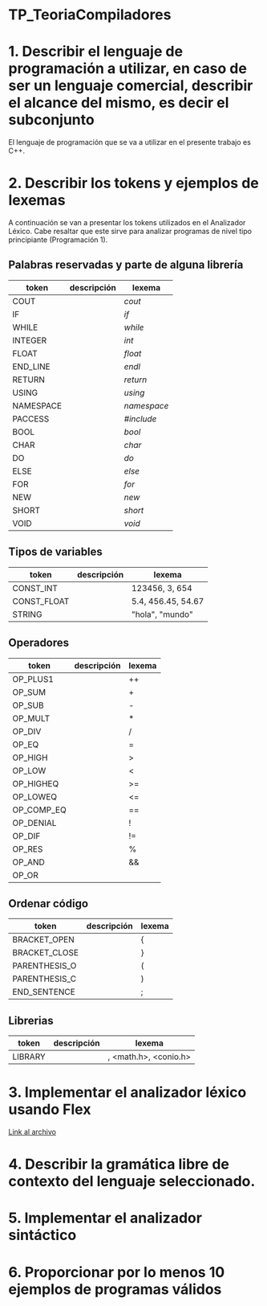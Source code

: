 # TP_TeoriaCompiladores
# 1. Describir el lenguaje de programación a utilizar, en caso de ser un lenguaje comercial, describir el alcance del mismo, es decir el subconjunto
El lenguaje de programación que se va a utilizar en el presente trabajo es C++. 
# 2. Describir los tokens y ejemplos de lexemas
A continuación se van a presentar los tokens utilizados en el Analizador Léxico. Cabe resaltar que este sirve para analizar programas de nivel tipo principiante (Programación 1).
## Palabras reservadas y parte de alguna librería
| token     | descripción        | lexema      |
|-----------|--------------------|-------------|
| COUT      |                    | _cout_      |
| IF        |                    | _if_        |
| WHILE     |                    | _while_     |
| INTEGER   |                    | _int_       |
| FLOAT     |                    | _float_     |
| END_LINE  |                    | _endl_      |
| RETURN    |                    | _return_    |
| USING     |                    | _using_     |
| NAMESPACE |                    | _namespace_ |
| PACCESS   |                    | _#include_  |
| BOOL      |                    | _bool_      |
| CHAR      |                    | _char_      |
| DO        |                    | _do_        |
| ELSE      |                    | _else_      |
| FOR       |                    | _for_       |
| NEW       |                    | _new_       |
| SHORT     |                    | _short_     |
| VOID      |                    | _void_      |

## Tipos de variables
| token      | descripción        | lexema             |
|------------|--------------------|--------------------|
| CONST_INT  |                    | 123456, 3, 654     |
| CONST_FLOAT|                    | 5.4, 456.45, 54.67 |
| STRING     |                    | "hola", "mundo"    |

## Operadores
| token      | descripción        | lexema |
|------------|--------------------|--------|
| OP_PLUS1   |                    | ++     |
| OP_SUM     |                    | +      |
| OP_SUB     |                    | -      |
| OP_MULT    |                    | *      |
| OP_DIV     |                    | /      |
| OP_EQ      |                    | =      |
| OP_HIGH    |                    | >      |
| OP_LOW     |                    | <      |
| OP_HIGHEQ  |                    | >=     |
| OP_LOWEQ   |                    | <=     |
| OP_COMP_EQ |                    | ==     |
| OP_DENIAL  |                    | !      |
| OP_DIF     |                    | !=     |
| OP_RES     |                    | %      |
| OP_AND     |                    | &&     |
| OP_OR      |                    | ||     |

## Ordenar código
| token          | descripción        | lexema |
|----------------|--------------------|--------|
| BRACKET_OPEN   |                    | {      |
| BRACKET_CLOSE  |                    | }      |
| PARENTHESIS_O  |                    | (      |
| PARENTHESIS_C  |                    | )      |
| END_SENTENCE   |                    | ;      |

## Librerias
| token     | descripción        | lexema                              |
|-----------|--------------------|-------------------------------------|
| LIBRARY   |                    | <iostream>, <math.h>, <conio.h>     |

# 3. Implementar el analizador léxico usando Flex
[Link al archivo](AnalizadorLexico.l)
# 4. Describir la gramática libre de contexto del lenguaje seleccionado.

# 5. Implementar el analizador sintáctico

# 6. Proporcionar por lo menos 10 ejemplos de programas válidos 